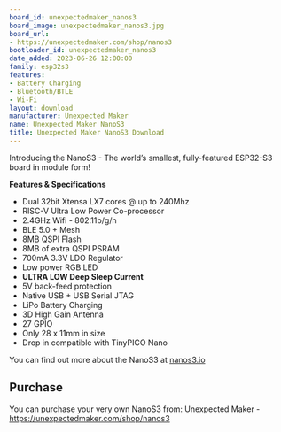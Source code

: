 ```yaml
---
board_id: unexpectedmaker_nanos3
board_image: unexpectedmaker_nanos3.jpg
board_url:
- https://unexpectedmaker.com/shop/nanos3
bootloader_id: unexpectedmaker_nanos3
date_added: 2023-06-26 12:00:00
family: esp32s3
features:
- Battery Charging
- Bluetooth/BTLE
- Wi-Fi
layout: download
manufacturer: Unexpected Maker
name: Unexpected Maker NanoS3
title: Unexpected Maker NanoS3 Download
---
```


Introducing the NanoS3 - The world’s smallest, fully-featured ESP32-S3 board in module form!

**Features & Specifications**
- Dual 32bit Xtensa LX7 cores @ up to 240Mhz
- RISC-V Ultra Low Power Co-processor
- 2.4GHz Wifi - 802.11b/g/n
- BLE 5.0 + Mesh
- 8MB QSPI Flash
- 8MB of extra QSPI PSRAM
- 700mA 3.3V LDO Regulator
- Low power RGB LED
- **ULTRA LOW Deep Sleep Current**
- 5V back-feed protection
- Native USB + USB Serial JTAG
- LiPo Battery Charging
- 3D High Gain Antenna
- 27 GPIO
- Only 28 x 11mm in size
- Drop in compatible with TinyPICO Nano

You can find out more about the NanoS3 at [nanos3.io](https://nanos3.io)

## Purchase
You can purchase your very own NanoS3 from:
Unexpected Maker - https://unexpectedmaker.com/shop/nanos3
